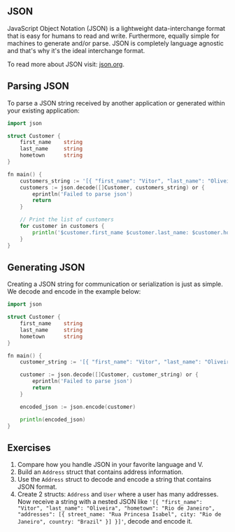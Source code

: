 ## JSON

JavaScript Object Notation (JSON) is a lightweight data-interchange format that is easy for humans to read and write. Furthermore, equally simple for machines to generate and/or parse. JSON is completely language agnostic and that's why it's the ideal interchange format.

To read more about JSON visit: [json.org](http://json.org).

## Parsing JSON

To parse a JSON string received by another application or generated within your existing application:

```go
import json

struct Customer {
	first_name    string
	last_name     string
	hometown      string
}

fn main() {
	customers_string := '[{ "first_name": "Vitor", "last_name": "Oliveira", "hometown": "Rio de Janeiro" }, { "first_name": "Don", "last_name": "Nisnoni", "hometown": "Kupang" }]'
	customers := json.decode([]Customer, customers_string) or {
		eprintln('Failed to parse json')
		return
	}

	// Print the list of customers
	for customer in customers {
		println('$customer.first_name $customer.last_name: $customer.hometown')
	}
}
```

## Generating JSON

Creating a JSON string for communication or serialization is just as simple. We decode and encode in the example below:

```go
import json

struct Customer {
	first_name    string
	last_name     string
	hometown      string
}

fn main() {
	customer_string := '[{ "first_name": "Vitor", "last_name": "Oliveira", "hometown": "Rio de Janeiro"}]'

	customer := json.decode([]Customer, customer_string) or {
		eprintln('Failed to parse json')
		return
	}

	encoded_json := json.encode(customer)

	println(encoded_json)
}
```

## Exercises

1. Compare how you handle JSON in your favorite language and V.
2. Build an `Address` struct that contains address information.
3. Use the `Address` struct to decode and encode a string that contains JSON format.
4. Create 2 structs: `Address` and `User` where a user has many addresses. Now receive a string with a nested JSON like `'[{ "first_name": "Vitor", "last_name": "Oliveira", "hometown": "Rio de Janeiro", "addresses": [{ street_name: "Rua Princesa Isabel", city: "Rio de Janeiro", country: "Brazil" }] }]'`, decode and encode it.
